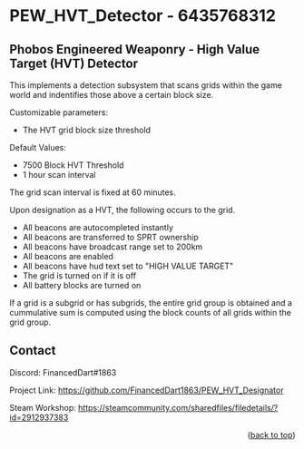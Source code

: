 # PEW_HVT_Detector - 6435768312

<!-- GETTING STARTED -->
## Phobos Engineered Weaponry - High Value Target (HVT) Detector

This implements a detection subsystem that scans grids within the game world and indentifies those
above a certain block size.

Customizable parameters:
- The HVT grid block size threshold

Default Values:
- 7500 Block HVT Threshold
- 1 hour scan interval

The grid scan interval is fixed at 60 minutes.

Upon designation as a HVT, the following occurs to the grid.
- All beacons are autocompleted instantly
- All beacons are transferred to SPRT ownership
- All beacons have broadcast range set to 200km
- All beacons are enabled
- All beacons have hud text set to "HIGH VALUE TARGET"
- The grid is turned on if it is off
- All battery blocks are turned on

If a grid is a subgrid or has subgrids, the entire grid group is obtained and a cummulative sum
is computed using the block counts of all grids within the grid group.

<!-- CONTACT -->
## Contact

Discord: FinancedDart#1863

Project Link: https://github.com/FinancedDart1863/PEW_HVT_Designator

Steam Workshop: https://steamcommunity.com/sharedfiles/filedetails/?id=2912937383

<p align="right">(<a href="#readme-top">back to top</a>)</p>

